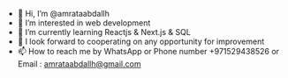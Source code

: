 - 👋 Hi, I’m @amrataabdallh
- 👀 I’m interested in web development
- 🌱 I’m currently learning Reactjs & Next.js & SQL
- 💞️ I look forward to cooperating on any opportunity for improvement
- 📫 How to reach me by WhatsApp or Phone number +971529438526 or Email : amrataabdallh@gmail.com

<!---
amrataabdallh/amrataabdallh is a ✨ special ✨ repository because its `README.md` (this file) appears on your GitHub profile.
You can click the Preview link to take a look at your changes.
--->
